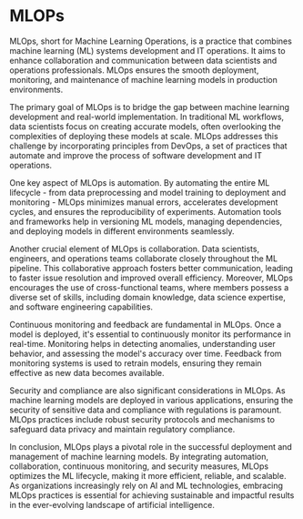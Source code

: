 # MLOPs

MLOps, short for Machine Learning Operations, is a practice that combines machine learning (ML) systems development and IT operations. It aims to enhance collaboration and communication between data scientists and operations professionals. MLOps ensures the smooth deployment, monitoring, and maintenance of machine learning models in production environments.

The primary goal of MLOps is to bridge the gap between machine learning development and real-world implementation. In traditional ML workflows, data scientists focus on creating accurate models, often overlooking the complexities of deploying these models at scale. MLOps addresses this challenge by incorporating principles from DevOps, a set of practices that automate and improve the process of software development and IT operations.

One key aspect of MLOps is automation. By automating the entire ML lifecycle - from data preprocessing and model training to deployment and monitoring - MLOps minimizes manual errors, accelerates development cycles, and ensures the reproducibility of experiments. Automation tools and frameworks help in versioning ML models, managing dependencies, and deploying models in different environments seamlessly.

Another crucial element of MLOps is collaboration. Data scientists, engineers, and operations teams collaborate closely throughout the ML pipeline. This collaborative approach fosters better communication, leading to faster issue resolution and improved overall efficiency. Moreover, MLOps encourages the use of cross-functional teams, where members possess a diverse set of skills, including domain knowledge, data science expertise, and software engineering capabilities.

Continuous monitoring and feedback are fundamental in MLOps. Once a model is deployed, it's essential to continuously monitor its performance in real-time. Monitoring helps in detecting anomalies, understanding user behavior, and assessing the model's accuracy over time. Feedback from monitoring systems is used to retrain models, ensuring they remain effective as new data becomes available.

Security and compliance are also significant considerations in MLOps. As machine learning models are deployed in various applications, ensuring the security of sensitive data and compliance with regulations is paramount. MLOps practices include robust security protocols and mechanisms to safeguard data privacy and maintain regulatory compliance.

In conclusion, MLOps plays a pivotal role in the successful deployment and management of machine learning models. By integrating automation, collaboration, continuous monitoring, and security measures, MLOps optimizes the ML lifecycle, making it more efficient, reliable, and scalable. As organizations increasingly rely on AI and ML technologies, embracing MLOps practices is essential for achieving sustainable and impactful results in the ever-evolving landscape of artificial intelligence.
